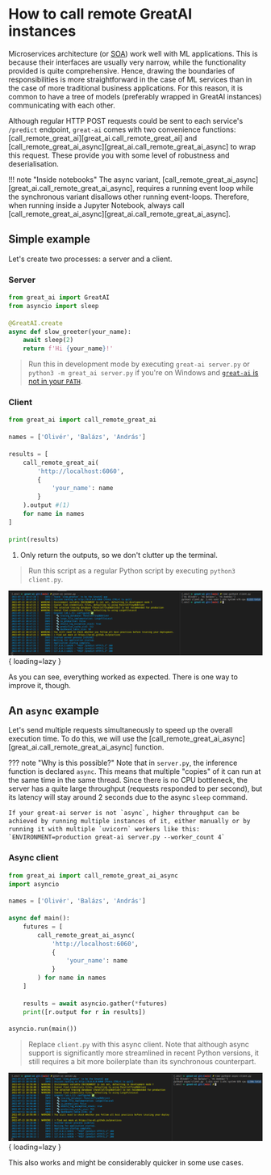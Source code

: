 # How to call remote GreatAI instances

Microservices architecture (or [SOA](https://en.wikipedia.org/wiki/Service-oriented_architecture)) work well with ML applications. This is because their interfaces are usually very narrow, while the functionality provided is quite comprehensive. Hence, drawing the boundaries of responsibilities is more straightforward in the case of ML services than in the case of more traditional business applications. For this reason, it is common to have a tree of models (preferably wrapped in GreatAI instances) communicating with each other.

Although regular HTTP POST requests could be sent to each service's `/predict` endpoint, `great-ai` comes with two convenience functions: [call_remote_great_ai][great_ai.call_remote_great_ai] and [call_remote_great_ai_async][great_ai.call_remote_great_ai_async] to wrap this request. These provide you with some level of robustness and deserialisation.

!!! note "Inside notebooks"
    The async variant, [call_remote_great_ai_async][great_ai.call_remote_great_ai_async], requires a running event loop while the synchronous variant disallows other running event-loops. Therefore, when running inside a Jupyter Notebook, always call [call_remote_great_ai_async][great_ai.call_remote_great_ai_async].

## Simple example

Let's create two processes: a server and a client.

### Server

```python title="server.py"
from great_ai import GreatAI
from asyncio import sleep

@GreatAI.create
async def slow_greeter(your_name):
    await sleep(2)
    return f'Hi {your_name}!'
```
> Run this in development mode by executing `great-ai server.py` or `python3 -m great_ai server.py` if you're on Windows and [`great-ai` is not in your `PATH`](/how-to-guides/install).

### Client

```python title="client.py"
from great_ai import call_remote_great_ai

names = ['Olivér', 'Balázs', 'András']

results = [
    call_remote_great_ai(
        'http://localhost:6060',
        {
            'your_name': name
        }
    ).output #(1)
    for name in names
]

print(results)
```

1. Only return the outputs, so we don't clutter up the terminal.

> Run this script as a regular Python script by executing `python3 client.py`.

![screenshot of result](/media/remote-sync.png){ loading=lazy }

As you can see, everything worked as expected. There is one way to improve it, though.
## An `async` example

Let's send multiple requests simultaneously to speed up the overall execution time. To do this, we will use the [call_remote_great_ai_async][great_ai.call_remote_great_ai_async] function.

??? note "Why is this possible?"
    Note that in `server.py`, the inference function is declared `async`. This means that multiple "copies" of it can run at the same time in the same thread. Since there is no CPU bottleneck, the server has a quite large throughput (requests responded to per second), but its latency will stay around 2 seconds due to the async `sleep` command.

    If your great-ai server is not `async`, higher throughput can be achieved by running multiple instances of it, either manually or by running it with multiple `uvicorn` workers like this: `ENVIRONMENT=production great-ai server.py --worker_count 4`

### Async client

```python title="async-client.py"
from great_ai import call_remote_great_ai_async
import asyncio

names = ['Olivér', 'Balázs', 'András']

async def main():
    futures = [
        call_remote_great_ai_async(
            'http://localhost:6060',
            {
                'your_name': name
            }
        ) for name in names
    ]
    
    results = await asyncio.gather(*futures)
    print([r.output for r in results])

asyncio.run(main())
```

> Replace `client.py` with this async client. Note that although async support is significantly more streamlined in recent Python versions, it still requires a bit more boilerplate than its synchronous counterpart.

![screenshot of result](/media/remote-async.png){ loading=lazy }

This also works and might be considerably quicker in some use cases.
